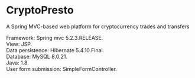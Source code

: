 # CryptoPresto
A Spring MVC-based web platform for cryptocurrency trades and transfers


Framework: Spring mvc 5.2.3.RELEASE.  
View: JSP.  
Data persistence: Hibernate 5.4.10.Final.  
Database: MySQL 8.0.21.  
Java: 1.8.  
User form submission: SimpleFormController.

